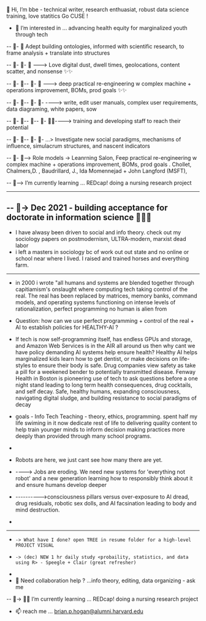 👋 Hi, I’m bbe  - technical writer, research enthuasiat, robust data science training, love statitics Go CUSE !

- 👀 I’m interested in ... advancing health equity for marginalized youth through tech  

-- 👀- 👀  Adept building ontologies, informed with scientific research, to frame analysis + translate into structures  

-- 👀- 👀-  👀 ---> Love digital dust, dwell times, geolocations, content scatter, and nonsense  ✨✨  

-- 👀- 👀-- 👀- 👀 ---> deep practical re-engineering w complex machine + operations improvement, BOMs, prod goals ✨✨  

-- 👀- 👀-- 👀- 👀- ----> write, edit user manuals, complex user requirements, data diagraming, white papers, sow

-- 👀- 👀-- 👀-- 👀- 👀✨----> training and developing staff to reach their potential

-- 👀- 👀-- 👀- 👀- ...> Investigate new social paradigms, mechanisms of influence, simulacrum structures, and nascent indicators  

-- 👀- 👀--> Role models -> Leanrning Salon, Feep practical re-engineering w complex machine + operations improvement, BOMs, prod goals . Chollet, Chalmers,D. , Baudrillard, J., Ida Momennejad + John Langford (MSFT), 

-- 👀--> I’m currently learning ... REDcap! doing a nursing research project

--------------------------------------------------------------------------------------------------------------
-- 👀-> Dec 2021 - building acceptance for doctorate in information science 🌱✨✨ 
----------------------------------------------------------------------------------------------------

- I have alwasy been driven to social and info theory. check out my sociology papers on postmodernism, ULTRA-modern, marxist dead labor
- i left a masters in sociology bc of work out out state and no online or school near where I lived. I raised and trained horses and everything farm. 
----------------------------------------------------------------------------------------------------------------------------------------------------

- in 2000 i wrote "all humans and systems are blended together through capitiamism's onslaught where computing tech taking control of the real. The real has been replaced by matrices, memory banks, command models, and operating systems functioning on intense levels of rationalization, perfect programming no human is alien from
- Question: how can we use perfect programming + control of the real + AI to establish policies for HEALTHY-AI ?

- If tech is now self-programming itself, has endless GPUs and storage, and Amazon Web Services is in the AIR all around us then why cant we have policy demanding AI systems help ensure health? Healthy AI helps marginalized kids learn how to get dentist, or make decisions on life-styles to ensure their body is safe. Drug companies view safety as take a pill for a weekened bender to potentially transmitted disease. Fenway Health in Boston is pioneering use of tech to ask questions before a one night stand leading to long term health consequences, drug cocktails, and self decay. Safe, healthy humans, expanding consciousness, navigating digital sludge, and building resistance to social paradigms of decay  

- goals - Info Tech Teaching - theory, ethics, programming. spent half my life swiming in it now dedicate rest of life to delivering quality content to help train younger minds to inform decision making practices more deeply than provided through many school programs.  
- 
- Robots are here, we just cant see how many there are yet.  
- ----> Jobs are eroding. We need new systems for 'everything not robot' and a new generation learning how to responsibly think about it and ensure humans develop deeper 
- ---------->consciousness pillars versus over-exposure to AI dread, drug residuals, robotic sex dolls, and AI facsination leading to body and mind destruction.  
- 
------------------------------------------------------------------------------------------------------------------------------------
-     -> What have I done? open TREE in resume folder for a high-level PROJECT VISUAL
-     -> (dec) NEW 1 hr daily study <probaility, statistics, and data using R> - Speegle + Clair (great refresher)  
-    
- 💞️ Need collaboration help ? ...info theory, editing, data organizing - ask me  

-- 👀-> 🌱✨ I’m currently learning ... REDcap! doing a nursing research project

- 📫 reach me ... brian.p.hogan@alumni.harvard.edu  
